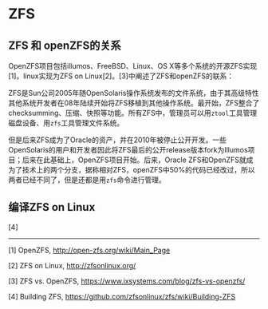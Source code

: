 # ZFS

## ZFS 和 openZFS的关系

OpenZFS项目包括illumos、FreeBSD、Linux、OS X等多个系统的开源ZFS实现[1]。linux实现为ZFS on Linux[2]。[3]中阐述了ZFS和openZFS的联系：

ZFS是Sun公司2005年随OpenSolaris操作系统发布的文件系统，由于其高级特性其他系统开发者在08年陆续开始将ZFS移植到其他操作系统。最开始，ZFS整合了checksumming、压缩、快照等功能。所有ZFS中，管理员可以用`ztool`工具管理磁盘设备、用`zfs`工具管理文件系统。

但是后来ZFS成为了Oracle的资产，并在2010年被停止公开开发。一些OpenSolaris的用户和开发者因此将ZFS最后的公开release版本fork为Illumos项目；后来在此基础上，OpenZFS项目开始。后来，Oracle ZFS和OpenZFS就成为了技术上的两个分支，据称相对ZFS，openZFS中50%的代码已经改过，所以两者已经不同了，但是还都是用`zfs`命令进行管理。

## 编译ZFS on Linux

[4]

---

[1] OpenZFS, http://open-zfs.org/wiki/Main_Page

[2] ZFS on Linux, http://zfsonlinux.org/

[3] ZFS vs. OpenZFS, https://www.ixsystems.com/blog/zfs-vs-openzfs/

[4] Building ZFS, https://github.com/zfsonlinux/zfs/wiki/Building-ZFS